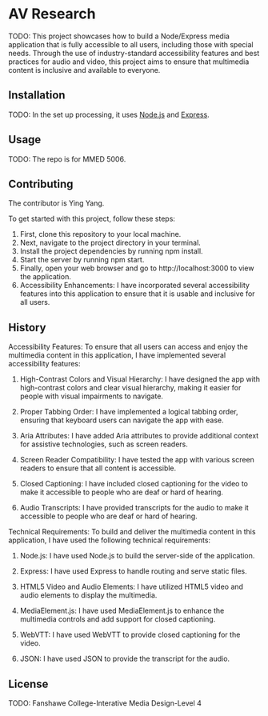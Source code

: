 # AV Research

TODO: This project showcases how to build a Node/Express media application that is fully accessible to all users, including those with special needs. Through the use of industry-standard accessibility features and best practices for audio and video, this project aims to ensure that multimedia content is inclusive and available to everyone.

## Installation
TODO: 
In the set up processing, it uses [Node.js](https://nodejs.org/en) and [Express](https://expressjs.com/fr/starter/installing.html).

## Usage
TODO: The repo is for MMED 5006.

## Contributing
The contributor is Ying Yang.

To get started with this project, follow these steps:
1. First, clone this repository to your local machine.
2. Next, navigate to the project directory in your terminal.
3. Install the project dependencies by running npm install.
4. Start the server by running npm start.
5. Finally, open your web browser and go to http://localhost:3000 to view the application.
6. Accessibility Enhancements: I have incorporated several accessibility features into this application to ensure that it is usable and inclusive for all users.

## History

Accessibility Features:
To ensure that all users can access and enjoy the multimedia content in this application, I have implemented several accessibility features:

  
  1. High-Contrast Colors and Visual Hierarchy: I have designed the app with high-contrast colors and clear visual hierarchy, making it easier for people with visual impairments to navigate.
  
  2. Proper Tabbing Order: I have implemented a logical tabbing order, ensuring that keyboard users can navigate the app with ease.
  
  3. Aria Attributes: I have added Aria attributes to provide additional context for assistive technologies, such as screen readers.
  
  4. Screen Reader Compatibility: I have tested the app with various screen readers to ensure that all content is accessible.
  
  5. Closed Captioning: I have included closed captioning for the video to make it accessible to people who are deaf or hard of hearing.
  
  6. Audio Transcripts: I have provided transcripts for the audio to make it accessible to people who are deaf or hard of hearing.

Technical Requirements:
To build and deliver the multimedia content in this application, I have used the following technical requirements:

  
  1. Node.js: I have used Node.js to build the server-side of the application.
  
  2. Express: I have used Express to handle routing and serve static files.
  
  3. HTML5 Video and Audio Elements: I have utilized HTML5 video and audio elements to display the multimedia.
  
  4. MediaElement.js: I have used MediaElement.js to enhance the multimedia controls and add support for closed captioning.
  
  5. WebVTT: I have used WebVTT to provide closed captioning for the video.
  
  6. JSON: I have used JSON to provide the transcript for the audio.

## License
TODO: Fanshawe College-Interative Media Design-Level 4
